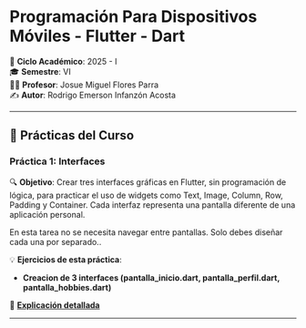 # Programación Para Dispositivos Móviles - Flutter - Dart
📅 **Ciclo Académico**: 2025 - I  
🎓 **Semestre**: VI  
👨‍🏫 **Profesor**: Josue Miguel Flores Parra  
✍ **Autor**: Rodrigo Emerson Infanzón Acosta  

---

## 📌 Prácticas del Curso

### **Práctica 1: Interfaces**
🔍 **Objetivo**: Crear tres interfaces gráficas en Flutter, sin programación de lógica, para practicar el uso de widgets como Text, Image, Column, Row, Padding y Container. Cada interfaz representa una pantalla diferente de una aplicación personal.


En esta tarea no se necesita navegar entre pantallas. Solo debes diseñar cada una por separado..



💡 **Ejercicios de esta práctica**:
- **Creacion de 3 interfaces (pantalla_inicio.dart, pantalla_perfil.dart, pantalla_hobbies.dart)**

🔗 **[Explicación detallada](https://github.com/RodrigoStranger/dispositivos-moviles-flutter-dart-25-1/tree/main/practica_1_interfaces_estaticas_flutter)**

---
